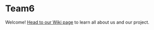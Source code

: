 # Team6

Welcome! [Head to our Wiki page](https://github.com/StanfordCS194/win2023-team6/wiki) to learn all about us and our project. 
